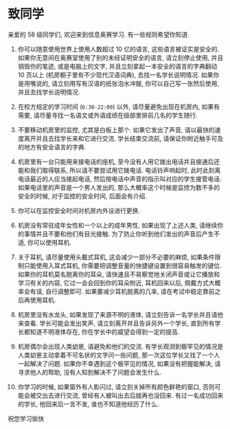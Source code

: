 # 致同学

亲爱的 $58$ 级同学们, 欢迎来到信息奥赛学习. 有一些规则希望你知道.

1. 你可以随意使用世界上使用人数超过 $10$ 亿的语言, 这些语言被证实是安全的. 如果你无意间在奥赛室使用了别的未经证明安全的语言, 请立刻停止使用, 并且销毁你的笔迹, 或是电脑上的文字, 并且立刻拿起一本安全的语言的字典翻动 $10$ 页以上 (机房橱子里有不少现代汉语词典), 去找一名学长说明情况. 如果你是用嘴说的, 请立刻用写有汉语的纸张泡水冲服, 你可以自己写一张然后使用, 并且去找学长说明情况.

2. 在校方规定的学习时间 (`6:30-22:00`) 以外, 请尽量避免出现在机房内, 如果有需要, 请尽量寻找一名语文或外语成绩在级部里排前几名的学生随行.

3. 不要移动机房里的监控, 尤其是白板上那个. 如果它发出了声音, 请以最快的速度离开并且去找学长来和它进行交流. 学长结束交流前, 请保证你附近触手可及的地方有安全语言的字典.

4. 机房里有一台只能用来接电话的座机, 至今没有人用它拨出电话并且接通后还能和我们取得联系, 所以请不要尝试用它拨电话. 电话铃声响起时, 此时此刻离电话最近的人应当接起电话, 然后按电话中声音的指示叫对应的学生接管电话. 如果电话里的声音是一个男人发出的, 那么大概率这个时候是监控为数不多的安全的时候, 对于监控的安全时间, 后面会有介绍.

5. 你可以在监控安全时间对机房内外设进行更换.

6. 机房没有常驻成年女性和一个以上的成年男性, 如果出现了上述人类, 请继续你的事情并且不要和他们有目光接触. 为了防止你听到他们发出的声音后产生不适, 你可以使用耳机.

7. 关于耳机, 请尽量使用头戴式耳机, 这会减少一部分不必要的麻烦, 如果条件限制只能使用入耳式耳机, 你需要把调整音量的快捷键设置到很容易触发的键位. 如果你的耳机莫名脱离你的耳朵, 请快速且不易察觉地关闭声音或让它播放和学习有关的内容, 它过一会会回到你的耳朵附近, 耳机回来以后, 佩戴方式大概率会有误, 自行调整即可. 如果要减少耳机脱离的几率, 请在考试中稳定靠前之后再使用耳机. 

8. 机房里没有水龙头, 如果发现了来源不明的液体, 请立刻告诉一名学长并且请他来查看. 学长可能会发出笑声, 请立刻离开并且告诉另外一个学长, 直到所有学长都知道不明液体存在, 你在学长中的威望会得到一定的提高.

9. 机房偶尔会出现人类幼崽, 请避免和他们的交流. 有学长观测到极罕见的情况是人类幼崽主动拿着不可名状的文字问一些问题, 那一次这位学长又找了一个人一起解决了问题. 如果你不幸遇到这个极罕见的情况, 如果没有把握能解决, 请寻求他人的帮助, 没有人知到解决不了问题会发生什么.

10. 你学习的时候, 如果窗外有人影闪过, 请立刻关掉所有颜色鲜艳的窗口, 否则可能会被交出去进行交流, 曾经有人被叫出去后就再也没回来. 有过一名成功回来的学长, 他回来后一言不发, 谁也不知道他经历了什么.

祝您学习愉快